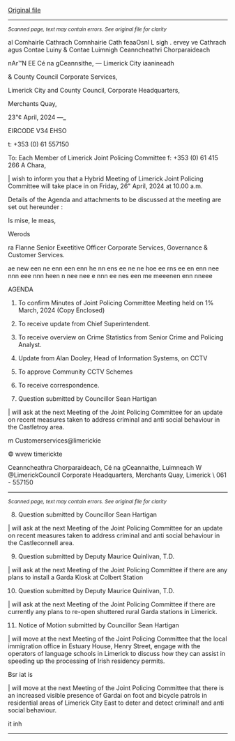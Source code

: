 [Original file](https://www.limerick.ie/sites/default/files/media/documents/2024-04/agenda-joint-policing-committee-meeting-26th-april-2024.pdf)

---
*<small>Scanned page, text may contain errors. See original file for clarity</small>*  

al Comhairle Cathrach Comnhairie Cath feaaOsnl L sigh
. ervey ve Cathrach agus Contae Luiny
& Contae Luimnigh Ceanncheathri Chorparaideach

nAr™N EE Cé na gCeannsithe,
— Limerick City iaanineadh

& County Council
Corporate Services,

Limerick City and County Council,
Corporate Headquarters,

Merchants Quay,

23"¢ April, 2024 —_

EIRCODE V34 EHSO

t: +353 (0) 61 557150

To: Each Member of Limerick Joint Policing Committee f: +353 (0) 61 415 266
A Chara,

| wish to inform you that a Hybrid Meeting of Limerick Joint Policing Committee will take place in
on Friday, 26" April, 2024 at 10.00 a.m.

Details of the Agenda and attachments to be discussed at the meeting are set out hereunder :

Is mise, le meas,

Werods

ra Flanne
Senior Exeetitive Officer
Corporate Services, Governance & Customer Services.

ae new een ne enn een enn he nn ens ee ne ne hoe ee rns ee en enn nee nnn eee nnn heen n nee nee e nnn ee nes een me meeenen enn nneee

AGENDA
1. To confirm Minutes of Joint Policing Committee Meeting held on 1% March, 2024
(Copy Enclosed)
2. To receive update from Chief Superintendent.
3. To receive overview on Crime Statistics from Senior Crime and Policing Analyst.
4. Update from Alan Dooley, Head of Information Systems, on CCTV
5. To approve Community CCTV Schemes

6. To receive correspondence.

7. Question submitted by Councillor Sean Hartigan

| will ask at the next Meeting of the Joint Policing Committee for an update on recent measures
taken to address criminal and anti social behaviour in the Castletroy area.

m Customerservices@limerickie

© wvew timerickte

Ceanncheathra Chorparaideach, Cé na gCeannaithe, Luimneach W @LimerickCouncil
Corporate Headquarters, Merchants Quay, Limerick \ 061 - 557150


---
*<small>Scanned page, text may contain errors. See original file for clarity</small>*  

8. Question submitted by Councillor Sean Hartigan

| will ask at the next Meeting of the Joint Policing Committee for an update on recent measures
taken to address criminal and anti social behaviour in the Castleconnell area.

9. Question submitted by Deputy Maurice Quinlivan, T.D.

| will ask at the next Meeting of the Joint Policing Committee if there are any plans to install a
Garda Kiosk at Colbert Station

10. Question submitted by Deputy Maurice Quinlivan, T.D.

| will ask at the next Meeting of the Joint Policing Committee if there are currently any plans to
re-open shuttered rural Garda stations in Limerick.

11. Notice of Motion submitted by Councillor Sean Hartigan

| will move at the next Meeting of the Joint Policing Committee that the local immigration office
in Estuary House, Henry Street, engage with the operators of language schools in Limerick to
discuss how they can assist in speeding up the processing of Irish residency permits.

Bsr iat is

| will move at the next Meeting of the Joint Policing Committee that there is an increased visible
presence of Gardai on foot and bicycle patrols in residential areas of Limerick City East to deter
and detect criminal! and anti social behaviour.

it inh



---
